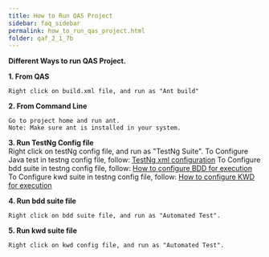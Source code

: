 ```yaml
---
title: How to Run QAS Project
sidebar: faq_sidebar
permalink: how_to_run_qas_project.html
folder: qaf_2_1_7b
---
```



**Different Ways to run QAS Project.**

**1. From QAS**

    Right click on build.xml file, and run as "Ant build"

**2. From Command Line**

    Go to project home and run ant.
    Note: Make sure ant is installed in your system.

**3. Run TestNg Config file**		
    Right click on testNg config file, and run as "TestNg Suite".
    To Configure Java test in testng config file, follow: [TestNg xml configuration](http://testng.org/doc/documentation-main.html#testng-xml)
    To Configure bdd suite in testng config file, follow: [How to configure BDD for execution](/how_to_configure_bdd_for_execution.html)
    To Configure kwd suite in testng config file, follow: [How to configure KWD for execution](/how_to_configure_kwd_for_execution.html)

**4. Run bdd suite file**

    Right click on bdd suite file, and run as "Automated Test".

**5. Run kwd suite file**

    Right click on kwd config file, and run as "Automated Test".

